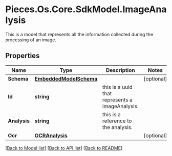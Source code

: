 # Pieces.Os.Core.SdkModel.ImageAnalysis
This is a model that represents all the information collected during the processing of an image.

## Properties

Name | Type | Description | Notes
------------ | ------------- | ------------- | -------------
**Schema** | [**EmbeddedModelSchema**](EmbeddedModelSchema.md) |  | [optional] 
**Id** | **string** | this is a uuid that represents a imageAnalysis. | 
**Analysis** | **string** | this is a reference to the analysis. | 
**Ocr** | [**OCRAnalysis**](OCRAnalysis.md) |  | [optional] 

[[Back to Model list]](../README.md#documentation-for-models) [[Back to API list]](../README.md#documentation-for-api-endpoints) [[Back to README]](../README.md)

